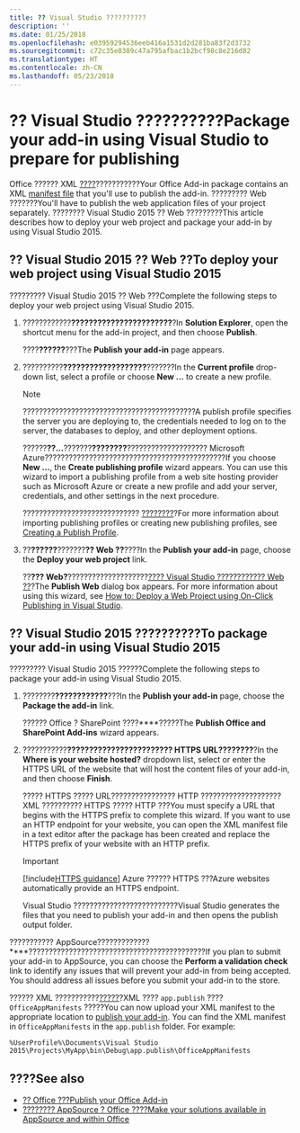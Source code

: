```yaml
---
title: ?? Visual Studio ??????????
description: ''
ms.date: 01/25/2018
ms.openlocfilehash: e03959294536eeb416a1531d2d281ba83f2d3732
ms.sourcegitcommit: c72c35e8389c47a795afbac1b2bcf98c8e216d82
ms.translationtype: HT
ms.contentlocale: zh-CN
ms.lasthandoff: 05/23/2018
---
```

# <a name="package-your-add-in-using-visual-studio-to-prepare-for-publishing"></a><span data-ttu-id="5d62e-102">?? Visual Studio ??????????</span><span class="sxs-lookup"><span data-stu-id="5d62e-102">Package your add-in using Visual Studio to prepare for publishing</span></span>

<span data-ttu-id="5d62e-103">Office ?????? XML [????](../develop/add-in-manifests.md)???????????</span><span class="sxs-lookup"><span data-stu-id="5d62e-103">Your Office Add-in package contains an XML [manifest file](../develop/add-in-manifests.md) that you'll use to publish the add-in.</span></span> <span data-ttu-id="5d62e-104">????????? Web ???????</span><span class="sxs-lookup"><span data-stu-id="5d62e-104">You'll have to publish the web application files of your project separately.</span></span> <span data-ttu-id="5d62e-105">???????? Visual Studio 2015 ?? Web ?????????</span><span class="sxs-lookup"><span data-stu-id="5d62e-105">This article describes how to deploy your web project and package your add-in by using Visual Studio 2015.</span></span>

## <a name="to-deploy-your-web-project-using-visual-studio-2015"></a><span data-ttu-id="5d62e-106">?? Visual Studio 2015 ?? Web ??</span><span class="sxs-lookup"><span data-stu-id="5d62e-106">To deploy your web project using Visual Studio 2015</span></span>

<span data-ttu-id="5d62e-107">????????? Visual Studio 2015 ?? Web ???</span><span class="sxs-lookup"><span data-stu-id="5d62e-107">Complete the following steps to deploy your web project using Visual Studio 2015.</span></span>

1. <span data-ttu-id="5d62e-108">????????????****???????????????????????****?</span><span class="sxs-lookup"><span data-stu-id="5d62e-108">In  **Solution Explorer**, open the shortcut menu for the add-in project, and then choose  **Publish**.</span></span>
    
    <span data-ttu-id="5d62e-109">????**??????**???</span><span class="sxs-lookup"><span data-stu-id="5d62e-109">The  **Publish your add-in** page appears.</span></span>
    
2. <span data-ttu-id="5d62e-110">??????????****???????????????????****???????</span><span class="sxs-lookup"><span data-stu-id="5d62e-110">In the  **Current profile** drop-down list, select a profile or choose **New ...** to create a new profile.</span></span>
    
    > [!NOTE]
    > <span data-ttu-id="5d62e-111">???????????????????????????????????????????</span><span class="sxs-lookup"><span data-stu-id="5d62e-111">A publish profile specifies the server you are deploying to, the credentials needed to log on to the server, the databases to deploy, and other deployment options.</span></span>

    <span data-ttu-id="5d62e-p102">??????**??...**???????**????????**???????????????????? Microsoft Azure?????????????????????????????????????????????</span><span class="sxs-lookup"><span data-stu-id="5d62e-p102">If you choose  **New ...**, the  **Create publishing profile** wizard appears. You can use this wizard to import a publishing profile from a web site hosting provider such as Microsoft Azure or create a new profile and add your server, credentials, and other settings in the next procedure.</span></span>
    
    <span data-ttu-id="5d62e-114">????????????????????????????? [????????](http://msdn.microsoft.com/en-us/library/dd465337.aspx#creating_a_profile)?</span><span class="sxs-lookup"><span data-stu-id="5d62e-114">For more information about importing publishing profiles or creating new publishing profiles, see [Creating a Publish Profile](http://msdn.microsoft.com/en-us/library/dd465337.aspx#creating_a_profile).</span></span>
    
3. <span data-ttu-id="5d62e-115">??**??????**???????**?? Web ??**????</span><span class="sxs-lookup"><span data-stu-id="5d62e-115">In the  **Publish your add-in** page, choose the **Deploy your web project** link.</span></span>
    
    <span data-ttu-id="5d62e-p103">??**??? Web?**????????????????????[???? Visual Studio ???????????? Web ??](http://msdn.microsoft.com/en-us/library/dd465337.aspx)?</span><span class="sxs-lookup"><span data-stu-id="5d62e-p103">The  **Publish Web** dialog box appears. For more information about using this wizard, see [How to: Deploy a Web Project using On-Click Publishing in Visual Studio](http://msdn.microsoft.com/en-us/library/dd465337.aspx).</span></span>
    

## <a name="to-package-your-add-in-using-visual-studio-2015"></a><span data-ttu-id="5d62e-118">?? Visual Studio 2015 ??????????</span><span class="sxs-lookup"><span data-stu-id="5d62e-118">To package your add-in using Visual Studio 2015</span></span>

<span data-ttu-id="5d62e-119">????????? Visual Studio 2015 ??????</span><span class="sxs-lookup"><span data-stu-id="5d62e-119">Complete the following steps to package your add-in using Visual Studio 2015.</span></span>

1. <span data-ttu-id="5d62e-120">????????****????????????****???</span><span class="sxs-lookup"><span data-stu-id="5d62e-120">In the **Publish your add-in** page, choose the **Package the add-in** link.</span></span>
    
    <span data-ttu-id="5d62e-121">?????? Office ? SharePoint ????****?????</span><span class="sxs-lookup"><span data-stu-id="5d62e-121">The **Publish Office and SharePoint Add-ins** wizard appears.</span></span>
    
2. <span data-ttu-id="5d62e-122">???????????****???????????????????????? HTTPS URL????????****?</span><span class="sxs-lookup"><span data-stu-id="5d62e-122">In the **Where is your website hosted?** dropdown list, select or enter the HTTPS URL of the website that will host the content files of your add-in, and then choose **Finish**.</span></span> 
    
    <span data-ttu-id="5d62e-p104">????? HTTPS ????? URL???????????????? HTTP ???????????????????? XML ?????????? HTTPS ????? HTTP ???</span><span class="sxs-lookup"><span data-stu-id="5d62e-p104">You must specify a URL that begins with the HTTPS prefix to complete this wizard. If you want to use an HTTP endpoint for your website, you can open the XML manifest file in a text editor after the package has been created and replace the HTTPS prefix of your website with an HTTP prefix.</span></span> 

    > [!IMPORTANT]
    > [!include[HTTPS guidance](../includes/https-guidance.md)]<span data-ttu-id="5d62e-125"> Azure ?????? HTTPS ???</span><span class="sxs-lookup"><span data-stu-id="5d62e-125">Azure websites automatically provide an HTTPS endpoint.</span></span>

    <span data-ttu-id="5d62e-126">Visual Studio ??????????????????????????</span><span class="sxs-lookup"><span data-stu-id="5d62e-126">Visual Studio generates the files that you need to publish your add-in and then opens the publish output folder.</span></span> 
    
<span data-ttu-id="5d62e-p105">??????????? AppSource?????????????****????????????????????????????????????????????</span><span class="sxs-lookup"><span data-stu-id="5d62e-p105">If you plan to submit your add-in to AppSource, you can choose the **Perform a validation check** link to identify any issues that will prevent your add-in from being accepted. You should address all issues before you submit your add-in to the store.</span></span>

<span data-ttu-id="5d62e-p106">?????? XML ???????????[?????](../publish/publish.md)?XML ???? `app.publish` ???? `OfficeAppManifests` ?????</span><span class="sxs-lookup"><span data-stu-id="5d62e-p106">You can now upload your XML manifest to the appropriate location to [publish your add-in](../publish/publish.md). You can find the XML manifest in `OfficeAppManifests` in the `app.publish` folder. For example:</span></span>

 `%UserProfile%\Documents\Visual Studio 2015\Projects\MyApp\bin\Debug\app.publish\OfficeAppManifests`


## <a name="see-also"></a><span data-ttu-id="5d62e-132">????</span><span class="sxs-lookup"><span data-stu-id="5d62e-132">See also</span></span>

- [<span data-ttu-id="5d62e-133">?? Office ???</span><span class="sxs-lookup"><span data-stu-id="5d62e-133">Publish your Office Add-in</span></span>](../publish/publish.md)
- [<span data-ttu-id="5d62e-134">???????? AppSource ? Office ????</span><span class="sxs-lookup"><span data-stu-id="5d62e-134">Make your solutions available in AppSource and within Office</span></span>](https://docs.microsoft.com/en-us/office/dev/store/submit-to-the-office-store)
    

